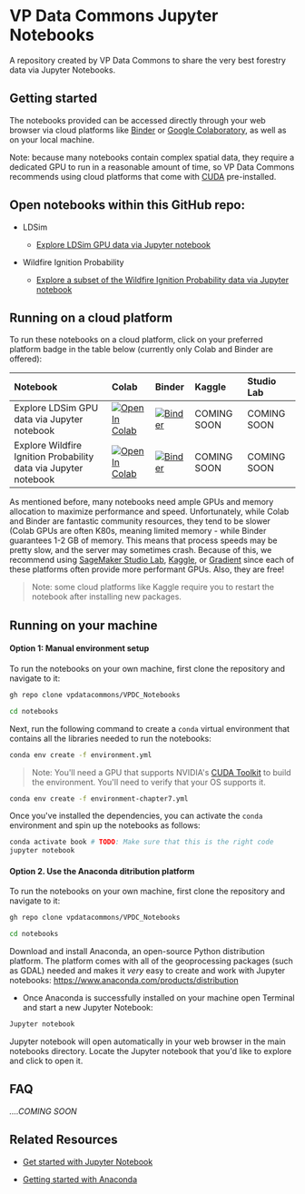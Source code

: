 # VP Data Commons Jupyter Notebooks

A repository created by VP Data Commons to share the very best forestry data via Jupyter Notebooks.

## Getting started

The notebooks provided can be accessed directly through your web browser via cloud platforms like [Binder](https://jupyter.org/binder#:~:text=The%20Binder%20project%20offers%20an,and%20streamline%20sharing%20among%20teams.) or [Google Colaboratory](https://colab.research.google.com/#scrollTo=-Rh3-Vt9Nev9), as well as on your local machine. 

Note: because many notebooks contain complex spatial data, they require a dedicated GPU to run in a reasonable amount of time, so VP Data Commons recommends using cloud platforms that come with [CUDA](https://blogs.nvidia.com/blog/2012/09/10/what-is-cuda-2/) pre-installed.

## Open notebooks within this GitHub repo:

- LDSim 
  * [Explore LDSim GPU data via Jupyter notebook](notebooks/01_LDSim_Notebook.ipynb)
 
- Wildfire Ignition Probability
  * [Explore a subset of the Wildfire Ignition Probability data via Jupyter notebook](notebooks/02_WildfireIgnitionProbability_Notebook.ipynb)


## Running on a cloud platform

To run these notebooks on a cloud platform, click on your preferred platform badge in the table below (currently only Colab and Binder are offered):

| Notebook                                     | Colab                                                                                                                                                                                               | Binder                                                                                                                                                                                                   | Kaggle                                                                                                                                                                               | Studio Lab                                                                                                                                                                                                   |
|:--------------------------------------------|:----------------------------------------------------------------------------------------------------------------------------------------------------------------------------------------------------|:---------------------------------------------------------------------------------------------------------------------------------------------------------------------------------------------------------|:---------------------------------------------------------------------------------------------------------------------------------------------------------------------------------------|:-------------------------------------------------------------------------------------------------------------------------------------------------------------------------------------------------------------|
| Explore LDSim GPU data via Jupyter notebook   | [![Open In Colab](https://colab.research.google.com/assets/colab-badge.svg)](https://colab.research.google.com/github/vpdatacommons/VPDC_Notebooks/blob/main/notebooks/01_LDSim_Notebook.ipynb)   | [![Binder](https://mybinder.org/badge_logo.svg)](https://mybinder.org/v2/gh/vpdatacommons/VPDC_Notebooks/39c9ffedd9e4e4d952571453cfac6be4ad0779c7?urlpath=lab%2Ftree%2Fnotebooks%2F01_LDSim_Notebook.ipynb) |   COMING SOON   | COMING SOON
| Explore Wildfire Ignition Probability data via Jupyter notebook                               | [![Open In Colab](https://colab.research.google.com/assets/colab-badge.svg)](https://colab.research.google.com/github/vpdatacommons/VPDC_Notebooks/blob/main/notebooks/02_WildfireIgnitionProbability_Notebook.ipynb)              | [![Binder](https://mybinder.org/badge_logo.svg)](https://mybinder.org/v2/gh/vpdatacommons/VPDC_Notebooks/HEAD?labpath=notebooks%2F02_WildfireIgnitionProbability_Notebook.ipynb) |  COMING SOON   | COMING SOON   



As mentioned before, many notebooks need ample GPUs and memory allocation to maximize performance and speed. Unfortunately, while Colab and Binder are fantastic community resources, they tend to be slower (Colab GPUs are often K80s, meaning limited memory - while Binder guarantees 1-2 GB of memory. This means that process speeds may be pretty slow, and the server may sometimes crash. Because of this, we recommend using [SageMaker Studio Lab](https://studiolab.sagemaker.aws/), [Kaggle](https://www.kaggle.com/docs/notebooks), or [Gradient](https://gradient.run/notebooks) since each of these platforms often provide more performant GPUs. Also, they are free!

> Note: some cloud platforms like Kaggle require you to restart the notebook after installing new packages.

## Running on your machine

#### Option 1: Manual environment setup 
To run the notebooks on your own machine, first clone the repository and navigate to it:

```bash
gh repo clone vpdatacommons/VPDC_Notebooks

cd notebooks
```

Next, run the following command to create a `conda` virtual environment that contains all the libraries needed to run the notebooks:

```bash
conda env create -f environment.yml
```

> Note: You'll need a GPU that supports NVIDIA's [CUDA Toolkit](https://developer.nvidia.com/cuda-toolkit) to build the environment. You'll need to verify that your OS supports it. 


```bash
conda env create -f environment-chapter7.yml
```

Once you've installed the dependencies, you can activate the `conda` environment and spin up the notebooks as follows:

```bash
conda activate book # TODO: Make sure that this is the right code
jupyter notebook
```

#### Option 2. Use the Anaconda ditribution platform
To run the notebooks on your own machine, first clone the repository and navigate to it:

```bash
gh repo clone vpdatacommons/VPDC_Notebooks

cd notebooks
```

Download and install Anaconda, an open-source Python distribution platform. The platform comes with all of the geoprocessing packages (such as GDAL) needed and makes it _very_ easy to create and work with Jupyter notebooks: <https://www.anaconda.com/products/distribution>
- Once Anaconda is successfully installed on your machine open Terminal and start a new Jupyter Notebook:  
```bash
Jupyter notebook
```
 Jupyter notebook will open automatically in your web browser in the main notebooks directory. Locate the Jupyter notebook that you'd like to explore and click to open it. 

## FAQ
_....COMING SOON_



## Related Resources

- [Get started with Jupyter Notebook](https://www.dataquest.io/blog/jupyter-notebook-tutorial)

- [Getting started with Anaconda](https://docs.anaconda.com/anaconda/user-guide/getting-started)
